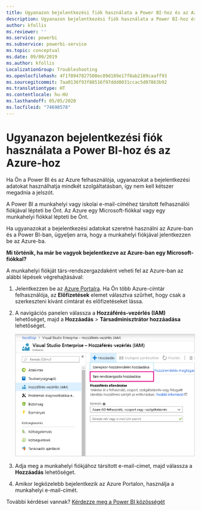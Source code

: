 ```yaml
---
title: Ugyanazon bejelentkezési fiók használata a Power BI-hoz és az Azure-hoz
description: Ugyanazon bejelentkezési fiók használata a Power BI-hoz és az Azure-hoz
author: kfollis
ms.reviewer: ''
ms.service: powerbi
ms.subservice: powerbi-service
ms.topic: conceptual
ms.date: 09/09/2019
ms.author: kfollis
LocalizationGroup: Troubleshooting
ms.openlocfilehash: 4f1f8947827500ec89d189e17f8ab2189caaff93
ms.sourcegitcommit: 7aa0136f93f88516f97ddd8031ccac5d07863b92
ms.translationtype: HT
ms.contentlocale: hu-HU
ms.lasthandoff: 05/05/2020
ms.locfileid: "74698578"
---
```

# <a name="using-the-same-account-for-power-bi-and-azure"></a>Ugyanazon bejelentkezési fiók használata a Power BI-hoz és az Azure-hoz

Ha Ön a Power BI és az Azure felhasználója, ugyanazokat a bejelentkezési adatokat használhatja mindkét szolgáltatásban, így nem kell kétszer megadnia a jelszót.

A Power BI a munkahelyi vagy iskolai e-mail-címéhez társított felhasználói fiókjával lépteti be Önt.  Az Azure egy Microsoft-fiókkal vagy egy munkahelyi fiókkal lépteti be Önt.

Ha ugyanazokat a bejelentkezési adatokat szeretné használni az Azure-ban és a Power BI-ban, ügyeljen arra, hogy a munkahelyi fiókjával jelentkezzen be az Azure-ba.

**Mi történik, ha már be vagyok bejelentkezve az Azure-ban egy Microsoft-fiókkal?**

A munkahelyi fiókját társ-rendszergazdaként veheti fel az Azure-ban az alábbi lépések végrehajtásával:

1. Jelentkezzen be az [Azure Portalra](https://portal.azure.com/). Ha Ön több Azure-címtár felhasználója, az **Előfizetések** elemet választva szűrhet, hogy csak a szerkeszteni kívánt címtárat és előfizetéseket lássa.

1. A navigációs panelen válassza a **Hozzáférés-vezérlés (IAM)** lehetőséget, majd a **Hozzáadás** \> **Társadminisztrátor hozzáadása** lehetőséget.

    ![Társ-rendszergazda hozzáadása az Azure Portalon](media/service-admin-how-to-use-the-same-account-as-azure/add-co-administrator.png)

1. Adja meg a munkahelyi fiókjához társított e-mail-címet, majd válassza a **Hozzáadás** lehetőséget.

1. Amikor legközelebb bejelentkezik az Azure Portalon, használja a munkahelyi e-mail-címét.

További kérdései vannak? [Kérdezze meg a Power BI közösségét](https://community.powerbi.com/)
